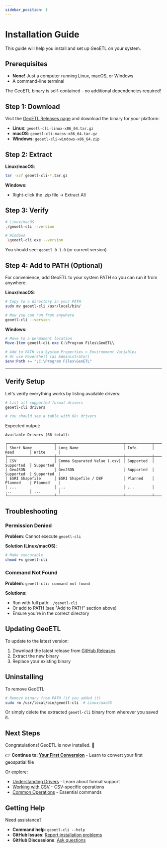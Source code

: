 ```yaml
---
sidebar_position: 1
---
```


# Installation Guide

This guide will help you install and set up GeoETL on your system.

## Prerequisites

- **None!** Just a computer running Linux, macOS, or Windows
- A command-line terminal

The GeoETL binary is self-contained - no additional dependencies required!

## Step 1: Download

Visit the [GeoETL Releases page](https://github.com/geoyogesh/geoetl/releases) and download the binary for your platform:

- **Linux**: `geoetl-cli-linux-x86_64.tar.gz`
- **macOS**: `geoetl-cli-macos-x86_64.tar.gz`
- **Windows**: `geoetl-cli-windows-x86_64.zip`

## Step 2: Extract

**Linux/macOS**:
```bash
tar -xzf geoetl-cli-*.tar.gz
```

**Windows**:
- Right-click the .zip file → Extract All

## Step 3: Verify

```bash
# Linux/macOS
./geoetl-cli --version

# Windows
.\geoetl-cli.exe --version
```

You should see: `geoetl 0.1.0` (or current version)

## Step 4: Add to PATH (Optional)

For convenience, add GeoETL to your system PATH so you can run it from anywhere:

**Linux/macOS**:
```bash
# Copy to a directory in your PATH
sudo mv geoetl-cli /usr/local/bin/

# Now you can run from anywhere
geoetl-cli --version
```

**Windows**:
```powershell
# Move to a permanent location
Move-Item geoetl-cli.exe C:\Program Files\GeoETL\

# Add to PATH via System Properties > Environment Variables
# Or use PowerShell (as Administrator)
$env:Path += ";C:\Program Files\GeoETL"
```

---

## Verify Setup

Let's verify everything works by listing available drivers:

```bash
# List all supported format drivers
geoetl-cli drivers

# You should see a table with 68+ drivers
```

Expected output:
```
Available Drivers (68 total):

┌─────────────────────┬──────────────────────────────┬────────────┬────────────┬────────────┐
│ Short Name          │ Long Name                    │ Info       │ Read       │ Write      │
├─────────────────────┼──────────────────────────────┼────────────┼────────────┼────────────┤
│ CSV                 │ Comma Separated Value (.csv) │ Supported  │ Supported  │ Supported  │
│ GeoJSON             │ GeoJSON                      │ Supported  │ Supported  │ Supported  │
│ ESRI Shapefile      │ ESRI Shapefile / DBF         │ Planned    │ Planned    │ Planned    │
│ ...                 │ ...                          │ ...        │ ...        │ ...        │
└─────────────────────┴──────────────────────────────┴────────────┴────────────┴────────────┘
```

## Troubleshooting

### Permission Denied

**Problem**: Cannot execute `geoetl-cli`

**Solution (Linux/macOS)**:
```bash
# Make executable
chmod +x geoetl-cli
```

### Command Not Found

**Problem**: `geoetl-cli: command not found`

**Solutions**:
- Run with full path: `./geoetl-cli`
- Or add to PATH (see "Add to PATH" section above)
- Ensure you're in the correct directory

## Updating GeoETL

To update to the latest version:

1. Download the latest release from [GitHub Releases](https://github.com/geoyogesh/geoetl/releases)
2. Extract the new binary
3. Replace your existing binary

## Uninstalling

To remove GeoETL:

```bash
# Remove binary from PATH (if you added it)
sudo rm /usr/local/bin/geoetl-cli  # Linux/macOS
```

Or simply delete the extracted `geoetl-cli` binary from wherever you saved it.

## Next Steps

Congratulations! GeoETL is now installed. 🎉

👉 **Continue to: [Your First Conversion](./first-conversion)** - Learn to convert your first geospatial file

Or explore:
- [Understanding Drivers](./understanding-drivers) - Learn about format support
- [Working with CSV](./working-with-csv) - CSV-specific operations
- [Common Operations](./common-operations) - Essential commands

## Getting Help

Need assistance?

- **Command help**: `geoetl-cli --help`
- **GitHub Issues**: [Report installation problems](https://github.com/geoyogesh/geoetl/issues)
- **GitHub Discussions**: [Ask questions](https://github.com/geoyogesh/geoetl/discussions)
